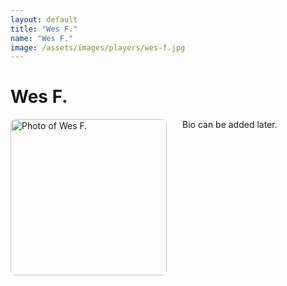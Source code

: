 ```yaml
---
layout: default
title: "Wes F."
name: "Wes F."
image: /assets/images/players/wes-f.jpg
---
```


<h1>Wes F.</h1>

<div class="content-card">
    <img src="{{ page.image | relative_url }}" alt="Photo of Wes F." style="width: 250px; height: auto; float: left; margin-right: 25px; margin-bottom: 10px; border-radius: 8px;">
    <p>Bio can be added later.</p>
    <div style="clear: both;"></div>
</div>
